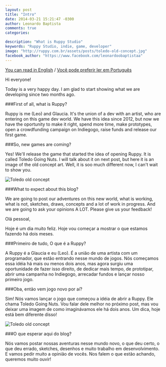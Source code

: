 ```yaml
---
layout: post
title: "Intro"
date: 2014-03-21 15:21:47 -0300
author: Leonardo Baptista
comments: true
categories:

description: "What is Ruppy Studio"
keywords: "Ruppy Studio, indie, game, developer"
image: "http://ruppy.com.br/assets/posts/toledo-old-concept.jpg"
facebook_author: "https://www.facebook.com/leonardoobaptistaa"
---
```


<a href="#en" class="english-button">You can read in English</a>
/
<a href="#pt" class="portuguese-button">Você pode preferir ler em Português</a>

<div class="english" markdown="1">
Hi everyone!

Today is a very happy day. I am glad to start showing what we are developing
since two months ago.

###First of all, what is Ruppy?

Ruppy is me (Leo) and Glaucia. It's the union of a dev with an artist, who are
entering on this game dev world. We have this idea since 2012, but now we have
the oportunity to make it right, spend more time, make prototypes, open a
crowdfunding campaign on Indiegogo, raise funds and release our first game.

###So, new games are coming?

Yes! We'll release the game that started the idea of ​​opening Ruppy. It is called
Toledo Going Nuts. I will talk about it on next post, but here it is an image
of the old concept art. Well, it is soo much different now, I can't wait to show
you.

![Toledo old concept](/assets/posts/toledo-old-concept.jpg)

###What to expect about this blog?

We are going to post our adventures on this new world, what is working, what is
not, sketches, draws, concepts and a lot of work in progress. And we are going
to ask your opinions A LOT. Please give us your feedback!
</div>

<div class="portuguese" markdown="1">
Olá pessoal,

Hoje é um dia muito feliz. Hoje vou começar a mostrar o que estamos fazendo há
dois meses.

###Primeiro de tudo, O que é a Ruppy?

A Ruppy é a Glaucia e eu (Leo). É a união de uma artista com um programador, que
estão entrando nesse mundo de jogos. Nós começamos essa idéia há mais ou menos
dois anos, mas agora surgiu uma oportunidade de fazer isso direito, de dedicar
mais tempo, de prototipar, abrir uma campanha no Indiegogo, arrecadar fundos e
lançar nosso primeiro jogo.

###Oba, então vem jogo novo por aí?

Sim! Nós vamos lançar o jogo que começou a idéia de abrir a Ruppy. Ele chama
Toledo Going Nuts. Vou falar dele melhor no próximo post, mas vou deixar uma
imagem de como imaginávamos ele há dois anos. Um dica, hoje está bem diferente
disso!

![Toledo old concept](/assets/posts/toledo-old-concept.jpg)

###O que esperar aqui do blog?

Nós vamos postar nossas aventuras nesse mundo novo, o que deu certo, o que deu
errado, sketches, desenhos e muito trabalho em desenvolvimento. E vamos pedir
muito a opinião de vocês. Nos falem o que estão achando, queremos muito ouvir!
</div>